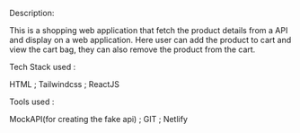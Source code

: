 Description:

This is a shopping web application that fetch the product details from a API and display on a web application.
Here user can add the product to cart and view the cart bag, they can also remove the product from the cart.

Tech Stack used :

HTML ; Tailwindcss ; ReactJS 

Tools used :

MockAPI(for creating the fake api) ; GIT ; Netlify
